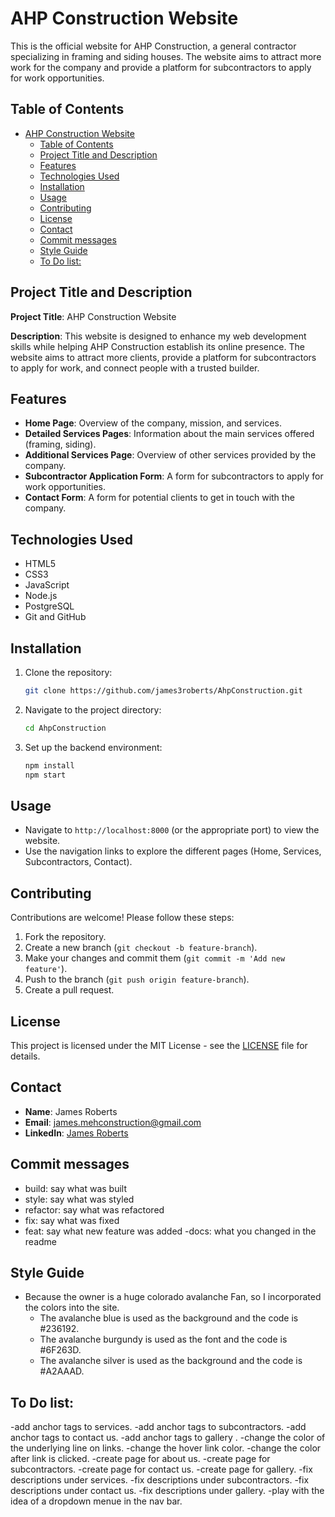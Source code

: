 # AHP Construction Website

This is the official website for AHP Construction, a general contractor specializing in framing and siding houses. The website aims to attract more work for the company and provide a platform for subcontractors to apply for work opportunities.

## Table of Contents
- [AHP Construction Website](#ahp-construction-website)
  - [Table of Contents](#table-of-contents)
  - [Project Title and Description](#project-title-and-description)
  - [Features](#features)
  - [Technologies Used](#technologies-used)
  - [Installation](#installation)
  - [Usage](#usage)
  - [Contributing](#contributing)
  - [License](#license)
  - [Contact](#contact)
  - [Commit messages](#commit-messages)
  - [Style Guide](#style-guide)
  - [To Do list:](#to-do-list)

## Project Title and Description

**Project Title**: AHP Construction Website

**Description**: This website is designed to enhance my web development skills while helping AHP Construction establish its online presence. The website aims to attract more clients, provide a platform for subcontractors to apply for work, and connect people with a trusted builder.

## Features
- **Home Page**: Overview of the company, mission, and services.
- **Detailed Services Pages**: Information about the main services offered (framing, siding).
- **Additional Services Page**: Overview of other services provided by the company.
- **Subcontractor Application Form**: A form for subcontractors to apply for work opportunities.
- **Contact Form**: A form for potential clients to get in touch with the company.

## Technologies Used
- HTML5
- CSS3
- JavaScript
- Node.js
- PostgreSQL
- Git and GitHub

## Installation
1. Clone the repository:
    ```bash
    git clone https://github.com/james3roberts/AhpConstruction.git
    ```
2. Navigate to the project directory:
    ```bash
    cd AhpConstruction
    ```
3. Set up the backend environment:
    ```bash
    npm install
    npm start
    ```

## Usage
- Navigate to `http://localhost:8000` (or the appropriate port) to view the website.
- Use the navigation links to explore the different pages (Home, Services, Subcontractors, Contact).

## Contributing
Contributions are welcome! Please follow these steps:
1. Fork the repository.
2. Create a new branch (`git checkout -b feature-branch`).
3. Make your changes and commit them (`git commit -m 'Add new feature'`).
4. Push to the branch (`git push origin feature-branch`).
5. Create a pull request.

## License
This project is licensed under the MIT License - see the [LICENSE](LICENSE) file for details.

## Contact
- **Name**: James Roberts
- **Email**: [james.mehconstruction@gmail.com](mailto:james.mehconstruction@gmail.com)
- **LinkedIn**: [James Roberts](https://www.linkedin.com/in/james3roberts/)

## Commit messages
- build: say what was built
- style: say what was styled
- refactor: say what was refactored
- fix: say what was fixed
- feat: say what new feature was added
-docs: what you changed in the readme 

## Style Guide
- Because the owner is a huge colorado avalanche Fan, so I incorporated the colors into the site. 
  - The avalanche blue is used as the background and the code is #236192.
  - The avalanche burgundy is used as the font and the code is #6F263D.
  - The avalanche silver is used as the background and the code is #A2AAAD.


## To Do list:
   -add anchor tags to services.
   -add anchor tags to subcontractors.
   -add anchor tags to contact us.
   -add anchor tags to gallery .
   -change the color of the underlying line on links.
   -change the hover link color.
   -change the color after link is clicked.
   -create page for about us.
   -create page for subcontractors.
   -create page for contact us.
   -create page for gallery.
    -fix descriptions under services. 
    -fix descriptions under subcontractors.
    -fix descriptions under contact us.
    -fix descriptions under gallery. 
    -play with the idea of a dropdown menue in the nav bar. 

